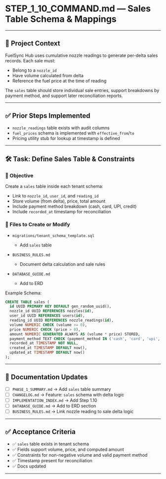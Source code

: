 # STEP\_1\_10\_COMMAND.md — Sales Table Schema & Mappings

---

## 🧠 Project Context

FuelSync Hub uses cumulative nozzle readings to generate per-delta sales records. Each sale must:

* Belong to a `nozzle_id`
* Have volume calculated from delta
* Reference the fuel price at the time of reading

The `sales` table should store individual sale entries, support breakdowns by payment method, and support later reconciliation reports.

---

## ✅ Prior Steps Implemented

* `nozzle_readings` table exists with audit columns
* `fuel_prices` schema is implemented with `effective_from`/`to`
* Pricing utility stub for lookup at timestamp is defined

---

## 🛠 Task: Define Sales Table & Constraints

### 🎯 Objective

Create a `sales` table inside each tenant schema:

* Link to `nozzle_id`, `user_id`, and `reading_id`
* Store volume (from delta), price, total amount
* Include payment method breakdown (cash, card, UPI, credit)
* Include `recorded_at` timestamp for reconciliation

### 📂 Files to Create or Modify

* `migrations/tenant_schema_template.sql`

  * Add `sales` table
* `BUSINESS_RULES.md`

  * Document delta calculation and sale rules
* `DATABASE_GUIDE.md`

  * Add to ERD

Example Schema:

```sql
CREATE TABLE sales (
  id UUID PRIMARY KEY DEFAULT gen_random_uuid(),
  nozzle_id UUID REFERENCES nozzles(id),
  user_id UUID REFERENCES users(id),
  reading_id UUID REFERENCES nozzle_readings(id),
  volume NUMERIC CHECK (volume >= 0),
  price NUMERIC CHECK (price > 0),
  amount NUMERIC GENERATED ALWAYS AS (volume * price) STORED,
  payment_method TEXT CHECK (payment_method IN ('cash', 'card', 'upi', 'credit')),
  recorded_at TIMESTAMP NOT NULL,
  created_at TIMESTAMP DEFAULT now(),
  updated_at TIMESTAMP DEFAULT now()
);
```

---

## 📓 Documentation Updates

* [ ] `PHASE_1_SUMMARY.md` → Add `sales` table summary
* [ ] `CHANGELOG.md` → Feature: `sales` schema with delta logic
* [ ] `IMPLEMENTATION_INDEX.md` → Add Step 1.10
* [ ] `DATABASE_GUIDE.md` → Add to ERD section
* [ ] `BUSINESS_RULES.md` → Link nozzle reading to sale delta logic

---

## ✅ Acceptance Criteria

* ✅ `sales` table exists in tenant schema
* ✅ Fields support volume, price, and computed amount
* ✅ Constraints for non-negative volume and valid payment method
* ✅ Timestamp present for reconciliation
* ✅ Docs updated

---
